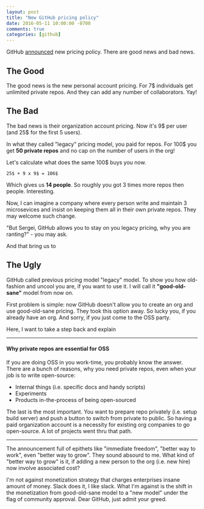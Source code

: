 ```yaml
---
layout: post
title: "New GitHub pricing policy"
date: 2016-05-11 10:00:00 -0700
comments: true
categories: [github]
---
```


GitHub [announced](https://github.com/blog/2164-introducing-unlimited-private-repositories?utm_source=announcement&utm_medium=email&utm_campaign=ww-min1org-20160511) new pricing policy.
There are good news and bad news.

## The Good
The good news is the new personal account pricing.
For 7$ individuals get unlimited private repos.
And they can add any number of collaborators. Yay!

## The Bad
The bad news is their organization account pricing.
Now it's 9$ per user (and 25$ for the first 5 users).

In what they called "legacy" pricing model, you paid for repos.
For 100$ you get **50 private repos** and no cap on the number of users in the org!

Let's calculate what does the same 100$ buys you now.

`25$ + 9 x 9$ = 106$`

Which gives us **14 people**. 
So roughly you got 3 times more repos then people.
Interesting.

Now, I can imagine a company where every person write and maintain 3 microsevices and insist on keeping them all in their own private repos.
They may welcome such change. 

"But Sergei, GitHub allows you to stay on you legacy pricing, why you are ranting?" - you may ask. 

And that bring us to

## The Ugly

GitHub called previous pricing model "legacy" model.
To show you how old-fashion and uncool you are, if you want to use it.
I will call it **"good-old-sane"** model from now on.

First problem is simple: now GitHub doesn't allow you to create an org and use good-old-sane pricing.
They took this option away. 
So lucky you, if you already have an org. 
And sorry, if you just come to the OSS party.

Here, I want to take a step back and explain

----------------------

#### Why private repos are essential for OSS

If you are doing OSS in you work-time, you probably know the answer.
There are a bunch of reasons, why you need private repos, even when your job is to write open-source:

* Internal things (i.e. specific docs and handy scripts)
* Experiments
* Products in-the-process of being open-sourced

The last is the most important.
You want to prepare repo privately (i.e. setup build server) and push a button to switch from private to public.
So having a paid organization account is a necessity for existing org companies to go open-source.
A lot of projects went thru that path.

----------------------

The announcement full of epithets like "immediate freedom", "better way to work", even "better way to grow".
They sound absourd to me.
What kind of "better way to grow" is it, if adding a new person to the org (i.e. new hire) now involve associated cost?

I'm not against monetization strategy that charges enterprises insane amount of money. 
Slack does it, I like slack.
What I'm against is the shift in the monetization from good-old-sane model to a "new model" under the flag of community approval.
Dear GitHub, just admit your greed.
